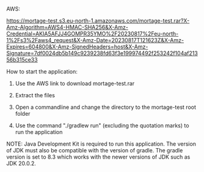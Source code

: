 AWS:

https://mortage-test.s3.eu-north-1.amazonaws.com/mortage-test.rar?X-Amz-Algorithm=AWS4-HMAC-SHA256&X-Amz-Credential=AKIA5AFJJ4GOMPR35YMO%2F20230817%2Feu-north-1%2Fs3%2Faws4_request&X-Amz-Date=20230817T121623Z&X-Amz-Expires=604800&X-Amz-SignedHeaders=host&X-Amz-Signature=7df0024db5b149c9239238fd63f3e199974492f253242f104af21356b315ce33



How to start the application:

1. Use the AWS link to download mortage-test.rar

2. Extract the files

2. Open a commandline and change the directory to the mortage-test root folder

3. Use the command "./gradlew run" (excluding the quotation marks) to run the application

NOTE: Java Development Kit is required to run this application. The version of JDK must also be compatible with 
the version of gradle. The gradle version is set to 8.3 which works with the newer versions of JDK such as JDK 20.0.2.